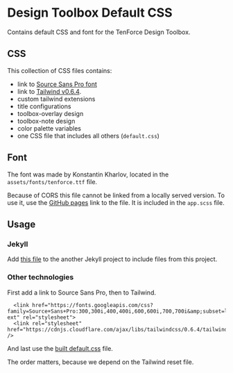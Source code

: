 # Design Toolbox Default CSS

Contains default CSS and font for the TenForce Design Toolbox.

## CSS
This collection of CSS files contains:
- link to [Source Sans Pro font](https://fonts.google.com/specimen/Source+Sans+Pro)
- link to [Tailwind v0.6.4](https://tailwindcss.com).
- custom tailwind extensions
- title configurations
- toolbox-overlay design
- toolbox-note design
- color palette variables
- one CSS file that includes all others (`default.css`)

## Font
The font was made by Konstantin Kharlov, located in the `assets/fonts/tenforce.ttf` file.

Because of CORS this file cannot be linked from a locally served version. To use it, use the [GitHub pages](https://tenforce.github.io/design-toolbox-default-css/assets/fonts/tenforce.ttf) link to the file. It is included in the `app.scss` file.

## Usage
### Jekyll
 Add [this file](https://github.com/tenforce/design-toolbox-default-css/blob/master/_includes/default-css.html) to the another Jekyll project to include files from this project.

 ### Other technologies

First add a link to Source Sans Pro, then to Tailwind.

```
  <link href="https://fonts.googleapis.com/css?family=Source+Sans+Pro:300,300i,400,400i,600,600i,700,700i&amp;subset=latin-ext" rel="stylesheet">
  <link rel="stylesheet" href="https://cdnjs.cloudflare.com/ajax/libs/tailwindcss/0.6.4/tailwind.min.css" />
```

And last use the [built default.css](https://tenforce.github.io/design-toolbox-default-css/sass/default.css) file.

The order matters, because we depend on the Tailwind reset file.
